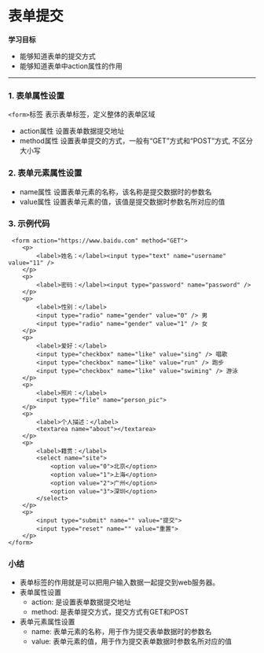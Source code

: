 # 表单提交

**学习目标**

* 能够知道表单的提交方式
* 能够知道表单中action属性的作用

---

### 1. 表单属性设置

`<form>`标签 表示表单标签，定义整体的表单区域

* action属性 设置表单数据提交地址
* method属性 设置表单提交的方式，一般有“GET”方式和“POST”方式, 不区分大小写

### 2. 表单元素属性设置

* name属性 设置表单元素的名称，该名称是提交数据时的参数名
* value属性 设置表单元素的值，该值是提交数据时参数名所对应的值

### 3. 示例代码

```
 <form action="https://www.baidu.com" method="GET">
    <p>
        <label>姓名：</label><input type="text" name="username" value="11" />
    </p>
    <p>
        <label>密码：</label><input type="password" name="password" />
    </p>
    <p>
        <label>性别：</label>
        <input type="radio" name="gender" value="0" /> 男
        <input type="radio" name="gender" value="1" /> 女
    </p>
    <p>
        <label>爱好：</label>
        <input type="checkbox" name="like" value="sing" /> 唱歌
        <input type="checkbox" name="like" value="run" /> 跑步
        <input type="checkbox" name="like" value="swiming" /> 游泳
    </p>
    <p>
        <label>照片：</label>
        <input type="file" name="person_pic">
    </p>
    <p>
        <label>个人描述：</label>
        <textarea name="about"></textarea>
    </p>
    <p>
        <label>籍贯：</label>
        <select name="site">
            <option value="0">北京</option>
            <option value="1">上海</option>
            <option value="2">广州</option>
            <option value="3">深圳</option>
        </select>
    </p>
    <p>
        <input type="submit" name="" value="提交">
        <input type="reset" name="" value="重置">
    </p>
</form>
```

### 小结

* 表单标签的作用就是可以把用户输入数据一起提交到web服务器。
* 表单属性设置  
  * action: 是设置表单数据提交地址
  * method: 是表单提交方式，提交方式有GET和POST
* 表单元素属性设置
  * name: 表单元素的名称，用于作为提交表单数据时的参数名
  * value: 表单元素的值，用于作为提交表单数据时参数名所对应的值




